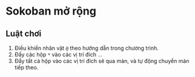 # Sokoban mở rộng

## Luật chơi
1. Điều khiển nhân vật `@` theo hướng dẫn trong chương trình.
2. Đẩy các hộp `*` vào các vị trí đích `.`.
3. Đẩy tất cả hộp vào các vị trí đích sẽ qua màn, và tự động chuyển màn tiếp theo.
